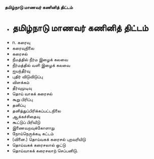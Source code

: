 **தமிழ்நாடு மாணவர் கணினித் திட்டம்**
- # தமிழ்நாடு மாணவர் கணினித் திட்டம்
- n. கரைவு
- கரைவுநிலை
- கரைசல்
- நீமத்தில் நீர்ம இழைக் கலவை
- நீர்மத்தில் வளி இழைக் கலவை
- ஐயந்தீர்வு
- புதிர்  விடுவிடுப்பு
- விளக்கம்
- தீர்வுமுடிவு
- தொய் வாகக் கரைசல்
- கூறு பிரிப்பு
- தனிப்பு
- தனித்துப்பிரிக்கப்பட்டநிலை
- ஆக்கச்சிதைவு
- கூட்டுப் பிரிவீடு
- இணைவறவுக்கோளாறு
- நோய்நெருக்கடி கட்டம்
- (வினை.) தொய்வகக் கரைசல் புறவரியிடு
- தொய்வகக் கரைசலால் ஒட்டு
- தொய்வாகக் கரைசலாற் செப்பனிடு.

